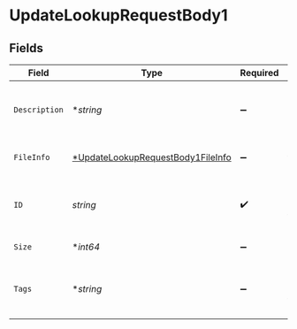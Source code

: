 # UpdateLookupRequestBody1


## Fields

| Field                                                                                            | Type                                                                                             | Required                                                                                         | Description                                                                                      |
| ------------------------------------------------------------------------------------------------ | ------------------------------------------------------------------------------------------------ | ------------------------------------------------------------------------------------------------ | ------------------------------------------------------------------------------------------------ |
| `Description`                                                                                    | **string*                                                                                        | :heavy_minus_sign:                                                                               | Brief description of this lookup. Optional.                                                      |
| `FileInfo`                                                                                       | [*UpdateLookupRequestBody1FileInfo](../../models/operations/updatelookuprequestbody1fileinfo.md) | :heavy_minus_sign:                                                                               | Uploaded file information                                                                        |
| `ID`                                                                                             | *string*                                                                                         | :heavy_check_mark:                                                                               | Filename with the lookup table. Required.                                                        |
| `Size`                                                                                           | **int64*                                                                                         | :heavy_minus_sign:                                                                               | File size. Optional.                                                                             |
| `Tags`                                                                                           | **string*                                                                                        | :heavy_minus_sign:                                                                               | One or more tags related to this lookup. Optional.                                               |